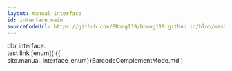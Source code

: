 ```yaml
---
layout: manual-interface
id: interface_main
sourceCodeUrl: https://github.com/BBong119/bbong119.github.io/blob/master/dbr-detailed-info/manual/interface/index.md
---
```


dbr interface.   
test link [enum]( {{ site.manual_interface_enum}}BarcodeComplementMode.md )
